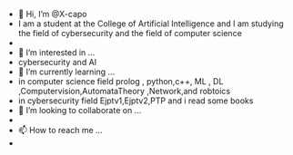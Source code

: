 - 👋 Hi, I’m @X-capo
- I am a student at the College of Artificial Intelligence and I am studying the field of cybersecurity and the field of computer science
- 
- 👀 I’m interested in ...
- cybersecurity and AI
- 🌱 I’m currently learning ...
- in computer science field prolog , python,c++, ML , DL ,Computervision,AutomataTheory ,Network,and robtoics
- in cybersecurity field  Ejptv1,Ejptv2,PTP and i read some books 
- 💞️ I’m looking to collaborate on ...
- 
- 📫 How to reach me ...
- 

<!---
X-capo/X-capo is a ✨ special ✨ repository because its `README.md` (this file) appears on your GitHub profile.
You can click the Preview link to take a look at your changes.
--->
